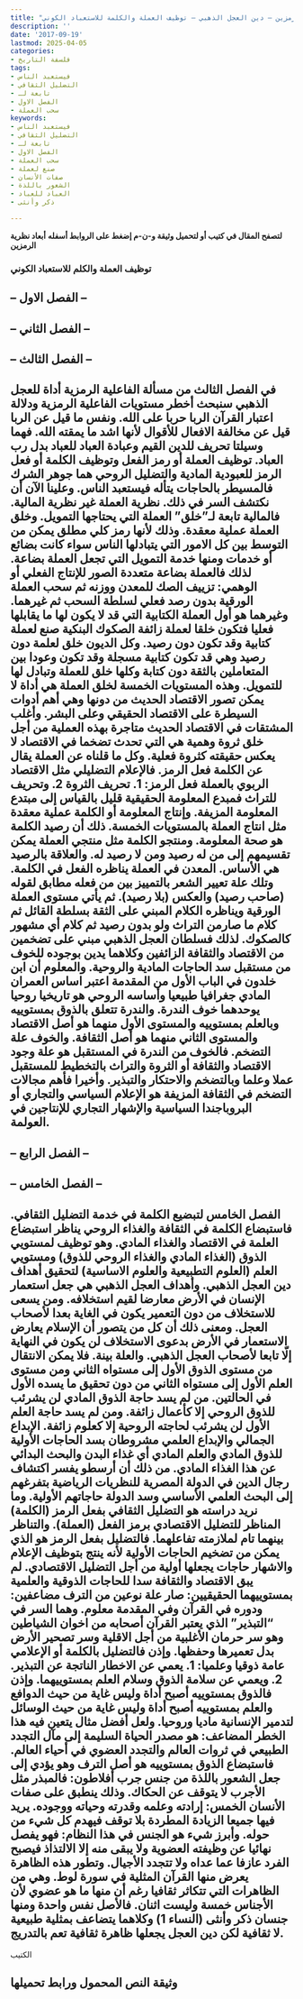 ```yaml
---
title: "أبعاد نظرية الرمزين – دين العجل الذهبي – توظيف العملة والكلمة للاستعباد الكوني"
description: ''
date: '2017-09-19'
lastmod: 2025-04-05
categories:
- فلسفة التاريخ
tags:
- فيستعبد الناس
- التضليل الثقافي
- تابعة لـ
- الفصل الاول
- سحب العملة
keywords:
- فيستعبد الناس
- التضليل الثقافي
- تابعة لـ
- الفصل الاول
- سحب العملة
- صنع لعملة
- صفات الأنسان
- الشعور باللذة
- العباد للعباد
- ذكر وأنثى

---
```

**لتصفح المقال في كتيب أو لتحميل وثيقة و-ن-م إضغط على الروابط أسفله** **أبعاد نظرية الرمزين**

### توظيف العملة والكلم للاستعباد الكوني

## – الفصل الاول –

## **– الفصل الثاني –**

## **– الفصل الثالث –**

## **في الفصل الثالث من مسألة الفاعلية الرمزية أداة للعجل الذهبي سنبحث أخطر مستويات الفاعلية الرمزية ودلالة اعتبار القرآن الربا حربا على الله. ونفس ما قيل عن الربا قيل عن مخالفة الافعال للأقوال لأنها اشد ما يمقته الله. فهما وسيلتا تحريف للدين القيم وعبادة العباد للعباد بدل رب العباد. توظيف العملة أو رمز الفعل وتوظيف الكلمة أو فعل الرمز للعبودية المادية والتضليل الروحي هما جوهر الشرك فالمسيطر بالحاجات يتأله فيستعبد الناس. وعلينا الآن أن نكتشف السر في ذلك. نظرية العملة غير نظرية المالية. فالمالية تابعة لـ”خلق” العملة التي يحتاجها التمويل. وخلق العملة عملية معقدة. وذلك لأنها رمز كلي مطلق يمكن من التوسط بين كل الامور التي يتبادلها الناس سواء كانت بضائع أو خدمات ومنها خدمة التمويل التي تجعل العملة بضاعة. لذلك فالعملة بضاعة متعددة الصور للإنتاج الفعلي أو الوهمي: تزييف الصك للمعدن ووزنه ثم سحب العملة الورقية بدون رصد فعلي لسلطة السحب ثم غيرهما. وغيرهما هو أول العملة الكتابية التي قد لا يكون لها ما يقابلها فعليا فتكون خلقا لعملة زائفة الصكوك البنكية صنع لعملة كتابية وقد تكون دون رصيد. وكل الديون خلق لعلمة دون رصيد وهي قد تكون كتابية مسجلة وقد تكون وعودا بين المتعاملين بالثقة دون كتابة وكلها خلق للعملة وتبادل لها للتمويل. وهذه المستويات الخمسة لخلق العملة هي أداة لا يمكن تصور الاقتصاد الحديث من دونها وهي أهم أدوات السيطرة على الاقتصاد الحقيقي وعلى البشر. وأغلب المشتقات في الاقتصاد الحديث متاجرة بهذه العملية من أجل خلق ثروة وهمية هي التي تحدث تضخما في الاقتصاد لا يعكس حقيقته كثروة فعلية. وكل ما قلناه عن العملة يقال عن الكلمة فعل الرمز. فالإعلام التضليلي مثل الاقتصاد الربوي بالعملة فعل الرمز: 1. تحريف الثروة 2. وتحريف للتراث فمبدع المعلومة الحقيقية قليل بالقياس إلى مبتدع المعلومة المزيفة. وإنتاج المعلومة أو الكلمة عملية معقدة مثل انتاج العملة بالمستويات الخمسة. ذلك أن رصيد الكلمة هو صحة المعلومة. ومنتجو الكلمة مثل منتجي العملة يمكن تقسيمهم إلى من له رصيد ومن لا رصيد له. والعلاقة بالرصيد هي الأساس. المعدن في العملة يناظره الفعل في الكلمة. وتلك علة تعيير الشعر بالتمييز بين من فعله مطابق لقوله (صاحب رصيد) والعكس (بلا رصيد). ثم يأتي مستوى العملة الورقية ويناظره الكلام المبني على الثقة بسلطة القائل ثم كلام ما صارمن التراث ولو بدون رصيد ثم كلام أي مشهور كالصكوك. لذلك فسلطان العجل الذهبي مبني على تضخمين من الاقتصاد والثقافة الزائفين وكلاهما يدين بوجوده للخوف من مستقبل سد الحاجات المادية والروحية. والمعلوم أن ابن خلدون في الباب الأول من المقدمة اعتبر اساس العمران المادي جغرافيا طبيعيا وأساسه الروحي هو تاريخيا روحيا يوحدهما خوف الندرة. والندرة تتعلق بالذوق بمستوييه وبالعلم بمستوييه والمستوى الأول منهما هو أصل الاقتصاد والمستوى الثاني منهما هو أصل الثقافة. والخوف علة التضخم. فالخوف من الندرة في المستقبل هو علة وجود الاقتصاد والثقافة أو الثروة والتراث بالتخطيط للمستقبل عملا وعلما وبالتضخم والاحتكار والتبذير. وأخيرا فأهم مجالات التضخم في الثقافة المزيفة هو الإعلام السياسي والتجاري أو البروباجندا السياسية والإشهار التجاري للإنتاجين في العولمة.**

## **– الفصل الرابع –**

## – الفصل الخامس –

## **الفصل الخامس لتبضيع الكلمة في خدمة التضليل الثقافي. فاستبضاع الكلمة في الثقافة والغذاء الروحي يناظر استبضاع العلمة في الاقتصاد والغذاء المادي. وهو توظيف لمستويي الذوق (الغذاء المادي والغذاء الروحي للذوق) ومستويي العلم (العلوم التطبيعية والعلوم الاساسية) لتحقيق أهداف دين العجل الذهبي. وأهداف العجل الذهبي هي جعل استعمار الإنسان في الأرض معارضا لقيم استخلافه. ومن يسعى للاستخلاف من دون التعمير يكون في الغاية بعدا لأصحاب العجل. ومعنى ذلك أن كل من يتصور أن الإسلام يعارض الاستعمار في الأرض بدعوى الاستخلاف لن يكون في النهاية إلّا تابعا لأصحاب العجل الذهبي. والعلة بينة. فلا يمكن الانتقال من مستوى الذوق الأول إلى مستواه الثاني ومن مستوى العلم الأول إلى مستواه الثاني من دون تحقيق ما يسده الأول في الحالتين. من لم يسد حاجة الذوق المادي لن يشرئب للذوق الروحي إلا كأعمال زائفة. ومن لم يسد حاجة العلم الأول لن يشرئب لحاجته الروحية إلا كعلوم زائفة. الإبداع الجمالي والإبداع العلمي مشروطان بسد الحاجات الأولية للذوق المادي والعلم المادي أي غذاء البدن والبحث البدائي عن هذا الغذاء المادي. من ذلك أن أرسطو يفسر اكتشاف رجال الدين في الدولة المصرية للنظريات الرياضية بتفرغهم إلى البحث العلمي الأساسي وسد الدولة حاجاتهم الأولية. وما نريد دراسته هو التضليل الثقافي بفعل الرمز (الكلمة) المناظر للتضليل الاقتصادي برمز الفعل (العملة). والتناظر بينهما تام لملازمته تفاعلهما. فالتضليل بفعل الرمز هو الذي يمكن من تضخيم الحاجات الأولية لأنه ينتج بتوظيف الإعلام والاشهار حاجات يجعلها أولية من أجل التضليل الاقتصادي. لم يبق الاقتصاد والثقافة سدا للحاجات الذوقية والعلمية بمستوييهما الحقيقيين: صار علة نوعين من الترف مضاعفين: ودوره في القرآن وفي المقدمة معلوم. وهما السر في “التبذير” الذي يعتبر القرآن أصحابه من اخوان الشياطين وهو سر حرمان الأغلبية من أجل الاقلية وسر تصحير الأرض بدل تعميرها وحفظها. وإذن فالتضليل بالكلمة أو الإعلامي عامة ذوقيا وعلميا: 1. يعمي عن الاخطار الناتجة عن التبذير. 2. ويعمي عن سلامة الذوق وسلام العلم بمستوييهما. وإذن فالذوق بمستوييه أصبح أداة وليس غاية من حيث الدوافع والعلم بمستوييه أصبح أداة وليس غاية من حيث الوسائل لتدمير الإنسانية ماديا وروحيا. ولعل أفضل مثال يتعين فيه هذا الخطر المضاعف: هو مصدر الحياة السليمة إلى مآل التجدد الطبيعي في ثروات العالم والتجدد العضوي في أحياء العالم. فاستبضاع الذوق بمستوييه هو أصل الترف وهو يؤدي إلى جعل الشعور باللذة من جنس جرب أفلاطون: فالمبذر مثل الأجرب لا يتوقف عن الحكاك. وذلك ينطبق على صفات الأنسان الخمس: إرادته وعلمه وقدرته وحياته ووجوده. يريد فيها جميعا الزيادة المطردة بلا توقف فيهدم كل شيء من حوله. وأبرز شيء هو الجنس في هذا النظام: فهو يفصل نهائيا عن وظيفته العضوية ولا يبقى منه إلا الالتذاذ فيصبح الفرد عازفا عما عداه ولا تتجدد الأجيال. وتطور هذه الظاهرة يعرض منها القرآن المثلية في سورة لوط. وهي من الظاهرات التي تتكاثر ثقافيا رغم أن منها ما هو عضوي لأن الأجناس خمسة وليست اثنان. فالأصل نفس واحدة ومنها جنسان ذكر وأنثى (النساء 1) وكلاهما يتضاعف بمثلية طبيعية لا ثقافية لكن دين العجل يجعلها ظاهرة ثقافية تعم بالتدريج.**

الكتيب

## وثيقة النص المحمول ورابط تحميلها

###
